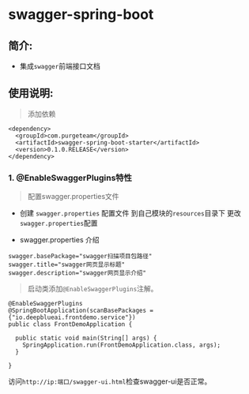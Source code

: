 # swagger-spring-boot
## 简介:
- 集成`swagger`前端接口文档

## 使用说明:

> 添加依赖

```
<dependency>
  <groupId>com.purgeteam</groupId>
  <artifactId>swagger-spring-boot-starter</artifactId>
  <version>0.1.0.RELEASE</version>
</dependency>
```

### 1. @EnableSwaggerPlugins特性
> 配置swagger.properties文件
- 创建 `swagger.properties` 配置文件
        到自己模块的`resources`目录下 更改`swagger.properties`配置

- swagger.properties 介绍

```properties
swagger.basePackage="swagger扫描项目包路径"
swagger.title="swagger网页显示标题"
swagger.description="swagger网页显示介绍"
```

> 启动类添加`@EnableSwaggerPlugins`注解。

```
@EnableSwaggerPlugins
@SpringBootApplication(scanBasePackages = {"io.deepblueai.frontdemo.service"})
public class FrontDemoApplication {

  public static void main(String[] args) {
    SpringApplication.run(FrontDemoApplication.class, args);
  }

}
```
访问`http://ip:端口/swagger-ui.html`检查swagger-ui是否正常。
